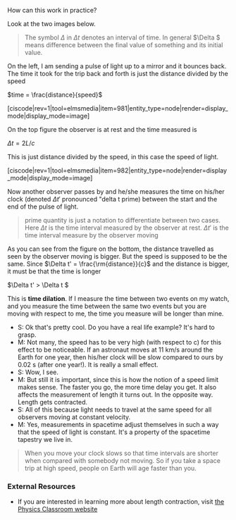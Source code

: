 How can this work in practice?  
  
Look at the two images below.

> The symbol $\Delta$ in $\Delta t$ denotes an interval of time. In general $\Delta $ means difference between the final value of something and its initial value.

On the left, I am sending a pulse of light up to a mirror and it bounces back. The time it took for the trip back and forth is just the distance divided by the speed

$time = \frac{distance}{speed}$

[ciscode|rev=1|tool=elmsmedia|item=981|entity_type=node|render=display_mode|display_mode=image]

On the top figure the observer is at rest and the time measured is

$\Delta t = 2L/c$

This is just distance divided by the speed, in this case the speed of light.

[ciscode|rev=1|tool=elmsmedia|item=982|entity_type=node|render=display_mode|display_mode=image]

Now another observer passes by and he/she measures the time on his/her clock (denoted $\Delta t'$ pronounced "delta t prime) between the start and the end of the pulse of light.

> prime quantity is just a notation to differentiate between two cases. Here $\Delta t$ is the time interval measured by the observer at rest.  $\Delta t'$ is the time interval measure by the observer moving

  As you can see from the figure on the bottom, the distance travelled as seen by the observer moving is bigger. But the speed is supposed to be the same. Since $\Delta t' = \frac{\rm{distance}}{c}$ and the distance is bigger, it must be that the time is longer

$\Delta t' > \Delta t $

This is **time dilation**. If I measure the time between two events on my watch, and you measure the time between the same two events but you are moving with respect to me, the time you measure will be longer than mine.

- S: Ok that's pretty cool. Do you have a real life example? It's hard to grasp.
- M: Not many, the speed has to be very high (with respect to c) for this effect to be noticeable. If an astronaut moves at 11 km/s around the Earth for one year, then his/her clock will be slow compared to ours by 0.02 s (after one year!). It is really a small effect.
- S: Wow, I see.
- M: But still it is important, since this is how the notion of a speed limit makes sense. The faster you go, the more time delay you get. It also affects the measurement of length it turns out. In the opposite way. Length gets contracted.
- S: All of this because light needs to travel at the same speed for all observers moving at constant velocity.
- M: Yes, measurements in spacetime adjust themselves in such a way that the speed of light is constant. It's a property of the spacetime tapestry we live in. 

> When you move your clock slows so that time intervals are shorter when compared with somebody not moving. So if you take a space trip at high speed, people on Earth will age faster than you.

### External Resources

- If you are interested in learning more about length contraction, visit <a href="http://www.physicsclassroom.com/mmedia/specrel/lc.cfm" target="_blank">the Physics Classroom website</a>
